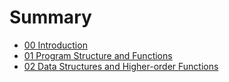 # Summary

* [00 Introduction](README.md)
* [01 Program Structure and Functions](chapter1.md)
* [02 Data Structures and Higher-order Functions](data-structures-and-higher-order-functions.md)

